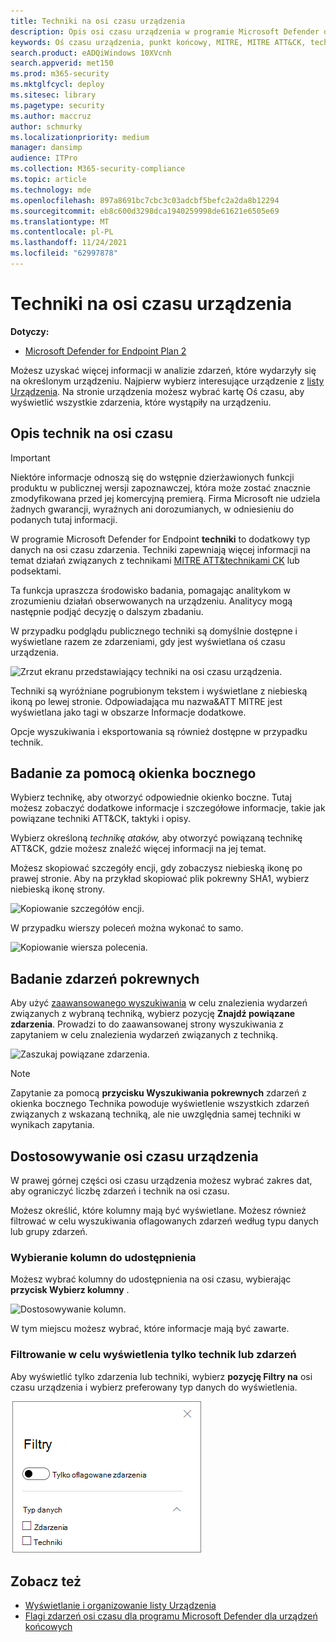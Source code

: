 ```yaml
---
title: Techniki na osi czasu urządzenia
description: Opis osi czasu urządzenia w programie Microsoft Defender dla punktu końcowego
keywords: Oś czasu urządzenia, punkt końcowy, MITRE, MITRE ATT&CK, techniki, taktyka
search.product: eADQiWindows 10XVcnh
search.appverid: met150
ms.prod: m365-security
ms.mktglfcycl: deploy
ms.sitesec: library
ms.pagetype: security
ms.author: maccruz
author: schmurky
ms.localizationpriority: medium
manager: dansimp
audience: ITPro
ms.collection: M365-security-compliance
ms.topic: article
ms.technology: mde
ms.openlocfilehash: 897a8691bc7cbc3c03adcbf5befc2a2da8b12294
ms.sourcegitcommit: eb8c600d3298dca1940259998de61621e6505e69
ms.translationtype: MT
ms.contentlocale: pl-PL
ms.lasthandoff: 11/24/2021
ms.locfileid: "62997878"
---
```

# <a name="techniques-in-the-device-timeline"></a>Techniki na osi czasu urządzenia

**Dotyczy:**
- [Microsoft Defender for Endpoint Plan 2](https://go.microsoft.com/fwlink/?linkid=2154037)

Możesz uzyskać więcej informacji w analizie zdarzeń, które wydarzyły się na określonym urządzeniu. Najpierw wybierz interesujące urządzenie z [listy Urządzenia](machines-view-overview.md). Na stronie urządzenia możesz wybrać kartę Oś czasu, aby wyświetlić wszystkie zdarzenia, które wystąpiły na urządzeniu.

## <a name="understand-techniques-in-the-timeline"></a>Opis technik na osi czasu

> [!IMPORTANT]
> Niektóre informacje odnoszą się do wstępnie dzierżawionych funkcji produktu w publicznej wersji zapoznawczej, która może zostać znacznie zmodyfikowana przed jej komercyjną premierą. Firma Microsoft nie udziela żadnych gwarancji, wyraźnych ani dorozumianych, w odniesieniu do podanych tutaj informacji.

W programie Microsoft Defender for Endpoint **techniki** to dodatkowy typ danych na osi czasu zdarzenia. Techniki zapewniają więcej informacji na temat działań związanych z technikami [MITRE ATT&technikami CK](https://attack.mitre.org/) lub podsektami.

Ta funkcja upraszcza środowisko badania, pomagając analitykom w zrozumieniu działań obserwowanych na urządzeniu. Analitycy mogą następnie podjąć decyzję o dalszym zbadaniu.

W przypadku podglądu publicznego techniki są domyślnie dostępne i wyświetlane razem ze zdarzeniami, gdy jest wyświetlana oś czasu urządzenia.

![Zrzut ekranu przedstawiający techniki na osi czasu urządzenia.](images/device-timeline-2.png)

Techniki są wyróżniane pogrubionym tekstem i wyświetlane z niebieską ikoną po lewej stronie. Odpowiadająca mu nazwa&ATT MITRE jest wyświetlana jako tagi w obszarze Informacje dodatkowe.

Opcje wyszukiwania i eksportowania są również dostępne w przypadku technik.

## <a name="investigate-using-the-side-pane"></a>Badanie za pomocą okienka bocznego

Wybierz technikę, aby otworzyć odpowiednie okienko boczne. Tutaj możesz zobaczyć dodatkowe informacje i szczegółowe informacje, takie jak powiązane techniki ATT&CK, taktyki i opisy.

Wybierz określoną *technikę ataków,* aby otworzyć powiązaną technikę ATT&CK, gdzie możesz znaleźć więcej informacji na jej temat.

Możesz skopiować szczegóły encji, gdy zobaczysz niebieską ikonę po prawej stronie. Aby na przykład skopiować plik pokrewny SHA1, wybierz niebieską ikonę strony.

![Kopiowanie szczegółów encji.](images/techniques-side-pane-clickable.png)

W przypadku wierszy poleceń można wykonać to samo.

![Kopiowanie wiersza polecenia.](images/techniques-side-pane-command.png)

## <a name="investigate-related-events"></a>Badanie zdarzeń pokrewnych

Aby użyć [zaawansowanego wyszukiwania](advanced-hunting-overview.md) w celu znalezienia wydarzeń związanych z wybraną techniką, wybierz pozycję **Znajdź powiązane zdarzenia**. Prowadzi to do zaawansowanej strony wyszukiwania z zapytaniem w celu znalezienia wydarzeń związanych z techniką.

![Zaszukaj powiązane zdarzenia.](images/techniques-hunt-for-related-events.png)

> [!NOTE]
> Zapytanie za pomocą **przycisku Wyszukiwania pokrewnych** zdarzeń z okienka bocznego Technika powoduje wyświetlenie wszystkich zdarzeń związanych z wskazaną techniką, ale nie uwzględnia samej techniki w wynikach zapytania.

## <a name="customize-your-device-timeline"></a>Dostosowywanie osi czasu urządzenia

W prawej górnej części osi czasu urządzenia możesz wybrać zakres dat, aby ograniczyć liczbę zdarzeń i technik na osi czasu.

Możesz określić, które kolumny mają być wyświetlane. Możesz również filtrować w celu wyszukiwania oflagowanych zdarzeń według typu danych lub grupy zdarzeń.

### <a name="choose-columns-to-expose"></a>Wybieranie kolumn do udostępnienia

Możesz wybrać kolumny do udostępnienia na osi czasu, wybierając **przycisk Wybierz kolumny** .

![Dostosowywanie kolumn.](images/filter-customize-columns.png)

W tym miejscu możesz wybrać, które informacje mają być zawarte.

### <a name="filter-to-view-techniques-or-events-only"></a>Filtrowanie w celu wyświetlenia tylko technik lub zdarzeń

Aby wyświetlić tylko zdarzenia lub techniki, wybierz **pozycję Filtry na** osi czasu urządzenia i wybierz preferowany typ danych do wyświetlenia.

![Zrzut ekranu filtru.](images/device-timeline-filters.png)

## <a name="see-also"></a>Zobacz też

- [Wyświetlanie i organizowanie listy Urządzenia](machines-view-overview.md)
- [Flagi zdarzeń osi czasu dla programu Microsoft Defender dla urządzeń końcowych](device-timeline-event-flag.md)
